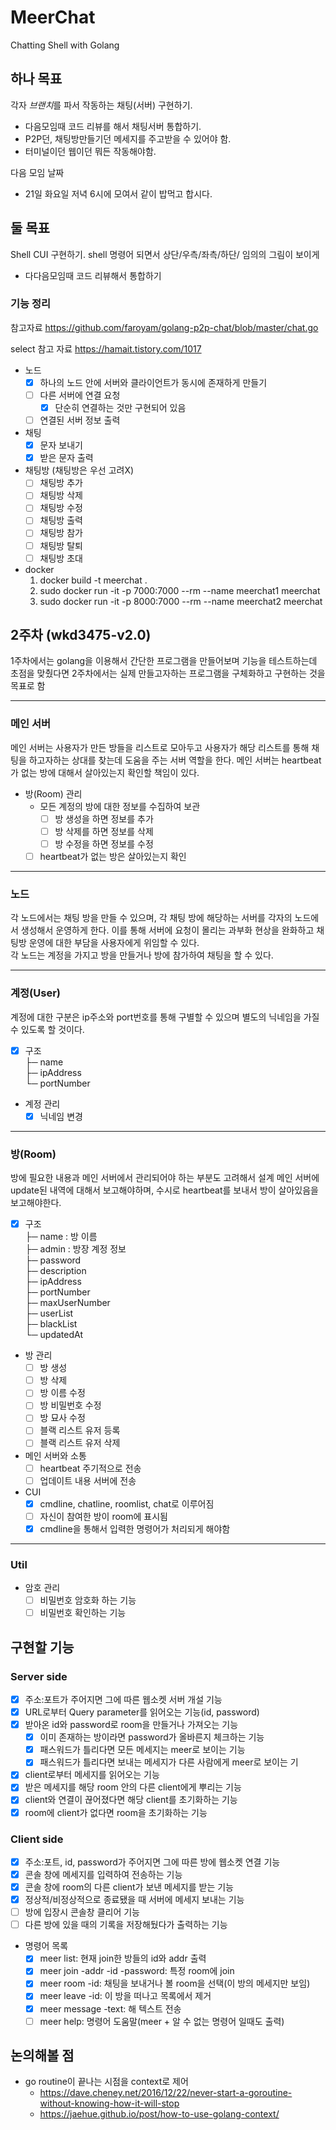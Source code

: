 # MeerChat

Chatting Shell with Golang

## 하나 목표

각자 *브랜치*를 파서 작동하는 채팅(서버) 구현하기.

- 다음모임때 코드 리뷰를 해서 채팅서버 통합하기.
- P2P던, 채팅방만들기던 메세지를 주고받을 수 있어야 함.
- 터미널이던 웹이던 뭐든 작동해야함.

다음 모임 날짜

- 21일 화요일 저녁 6시에 모여서 같이 밥먹고 합시다.

## 둘 목표

Shell CUI 구현하기. shell 명령어 되면서 상단/우측/좌측/하단/ 임의의 그림이 보이게

- 다다음모임때 코드 리뷰해서 통합하기

### 기능 정리
참고자료
https://github.com/faroyam/golang-p2p-chat/blob/master/chat.go

select 참고 자료
https://hamait.tistory.com/1017

- 노드
    - [x] 하나의 노드 안에 서버와 클라이언트가 동시에 존재하게 만들기
    - [ ] 다른 서버에 연결 요청
        - [x] 단순히 연결하는 것만 구현되어 있음
    - [ ] 연결된 서버 정보 출력

- 채팅
    - [x] 문자 보내기
    - [x] 받은 문자 출력

- 채팅방 (채팅방은 우선 고려X)
    - [ ] 채팅방 추가
    - [ ] 채팅방 삭제
    - [ ] 채팅방 수정
    - [ ] 채팅방 출력
    - [ ] 채팅방 참가
    - [ ] 채팅방 탈퇴
    - [ ] 채팅방 초대

- docker
    1. docker build -t meerchat .
    2. sudo docker run -it -p 7000:7000 --rm --name meerchat1 meerchat
    3. sudo docker run -it -p 8000:7000 --rm --name meerchat2 meerchat


## 2주차 (wkd3475-v2.0)
1주차에서는 golang을 이용해서 간단한 프로그램을 만들어보며 기능을 테스트하는데 초점을 맞췄다면 2주차에서는 실제 만들고자하는 프로그램을 구체화하고 구현하는 것을 목표로 함
* * * 
### 메인 서버
메인 서버는 사용자가 만든 방들을 리스트로 모아두고 사용자가 해당 리스트를 통해 채팅을 하고자하는 상대를 찾는데 도움을 주는 서버 역할을 한다. 메인 서버는 heartbeat가 없는 방에 대해서 살아있는지 확인할 책임이 있다.  
- 방(Room) 관리
    - 모든 계정의 방에 대한 정보를 수집하여 보관
        - [ ] 방 생성을 하면 정보를 추가
        - [ ] 방 삭제를 하면 정보를 삭제
        - [ ] 방 수정을 하면 정보를 수정
    - [ ] heartbeat가 없는 방은 살아있는지 확인

* * * 
### 노드
각 노드에서는 채팅 방을 만들 수 있으며, 각 채팅 방에 해당하는 서버를 각자의 노드에서 생성해서 운영하게 한다. 이를 통해 서버에 요청이 몰리는 과부화 현상을 완화하고 채팅방 운영에 대한 부담을 사용자에게 위임할 수 있다.  
각 노드는 계정을 가지고 방을 만들거나 방에 참가하여 채팅을 할 수 있다.
* * * 
### 계정(User)
계정에 대한 구분은 ip주소와 port번호를 통해 구별할 수 있으며 별도의 닉네임을 가질수 있도록 할 것이다.  
- [x] 구조  
    ├─ name  
    ├─ ipAddress  
    └─ portNumber  
- 계정 관리
    - [x] 닉네임 변경
* * * 
### 방(Room)
방에 필요한 내용과 메인 서버에서 관리되어야 하는 부분도 고려해서 설계
메인 서버에 update된 내역에 대해서 보고해야하며, 수시로 heartbeat를 보내서 방이 살아있음을 보고해야한다.  
- [x] 구조  
    ├─ name : 방 이름  
    ├─ admin : 방장 계정 정보  
    ├─ password  
    ├─ description  
    ├─ ipAddress  
    ├─ portNumber  
    ├─ maxUserNumber  
    ├─ userList  
    ├─ blackList  
    └─ updatedAt  
- 방 관리
    - [ ] 방 생성
    - [ ] 방 삭제
    - [ ] 방 이름 수정
    - [ ] 방 비밀번호 수정
    - [ ] 방 묘사 수정
    - [ ] 블랙 리스트 유저 등록
    - [ ] 블랙 리스트 유저 삭제
- 메인 서버와 소통
    - [ ] heartbeat 주기적으로 전송
    - [ ] 업데이트 내용 서버에 전송

- CUI
    - [x] cmdline, chatline, roomlist, chat로 이루어짐
    - [ ] 자신이 참여한 방이 room에 표시됨
    - [x] cmdline을 통해서 입력한 명령어가 처리되게 해야함
* * * 
### Util
- 암호 관리
    - [ ] 비밀번호 암호화 하는 기능
    - [ ] 비밀번호 확인하는 기능
    
## 구현할 기능

### Server side

- [x] 주소:포트가 주어지면 그에 따른 웹소켓 서버 개설 기능
- [x] URL로부터 Query parameter를 읽어오는 기능(id, password)
- [x] 받아온 id와 password로 room을 만들거나 가져오는 기능
  - [x] 이미 존재하는 방이라면 password가 올바른지 체크하는 기능
  - [x] 패스워드가 틀리다면 모든 메세지는 meer로 보이는 기능
  - [x] 패스워드가 틀리다면 보내는 메세지가 다른 사람에게 meer로 보이는 기
- [x] client로부터 메세지를 읽어오는 기능
- [x] 받은 메세지를 해당 room 안의 다른 client에게 뿌리는 기능
- [x] client와 연결이 끊어졌다면 해당 client를 초기화하는 기능
- [x] room에 client가 없다면 room을 초기화하는 기능

### Client side

- [x] 주소:포트, id, password가 주어지면 그에 따른 방에 웹소켓 연결 기능
- [x] 콘솔 창에 메세지를 입력하여 전송하는 기능
- [x] 콘솔 창에 room의 다른 client가 보낸 메세지를 받는 기능
- [x] 정상적/비정상적으로 종료됐을 때 서버에 메세지 보내는 기능
- [ ] 방에 입장시 콘솔창 클리어 기능
- [ ] 다른 방에 있을 때의 기록을 저장해뒀다가 출력하는 기능
- 명령어 목록
  - [x] meer list: 현재 join한 방들의 id와 addr 출력
  - [x] meer join -addr -id -password: 특정 room에 join
  - [x] meer room -id: 채팅을 보내거나 볼 room을 선택(이 방의 메세지만 보임)
  - [x] meer leave -id: 이 방을 떠나고 목록에서 제거
  - [x] meer message -text: 해 텍스트 전송
  - [ ] meer help: 명령어 도움말(meer + 알 수 없는 명령어 일때도 출력)

## 논의해볼 점

- go routine이 끝나는 시점을 context로 제어
  - https://dave.cheney.net/2016/12/22/never-start-a-goroutine-without-knowing-how-it-will-stop
  - https://jaehue.github.io/post/how-to-use-golang-context/
